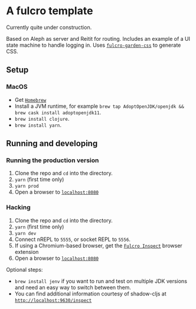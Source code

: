 # A fulcro template

Currently quite under construction.

Based on Aleph as server and Reitit for routing. Includes an example of a UI state machine to handle logging in. Uses [`fulcro-garden-css`](https://github.com/fulcrologic/fulcro-garden-css) to generate CSS.

## Setup

### MacOS
- Get [`Homebrew`](https://brew.sh/)
- Install a JVM runtime, for example `brew tap AdoptOpenJDK/openjdk && brew cask install adoptopenjdk11`.
- `brew install clojure`.
- `brew install yarn`.

## Running and developing

### Running the production version

1. Clone the repo and `cd` into the directory.
2. `yarn` (first time only)
3. `yarn prod`
4. Open a browser to [`localhost:8080`](http://localhost:8080)

### Hacking

1. Clone the repo and `cd` into the directory.
2. `yarn` (first time only)
3. `yarn dev`
4. Connect nREPL to `5555`, or socket REPL to `5556`.
5. If using a Chromium-based browser, get the [`Fulcro Inspect`](https://chrome.google.com/webstore/detail/fulcro-inspect/meeijplnfjcihnhkpanepcaffklobaal) browser extension
6. Open a browser to [`localhost:8080`](http://localhost:8080)

Optional steps:
- `brew install jenv` if you want to run and test on multiple JDK versions and need an easy way to switch between them.
- You can find additional information courtesy of shadow-cljs at [`http://localhost:9630/inspect`](http://localhost:9630/inspect)
